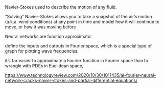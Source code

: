 

Navier-Stokes used to describe the motion of any fluid. 

“Solving” Navier-Stokes allows you to take a snapshot of the air’s motion (a.k.a. wind conditions) at any point in time and model how it will continue to move, or how it was moving before

Neural networks are function approximator 

define the inputs and outputs in Fourier space, which is a special type of graph for plotting wave frequencies.

it’s far easier to approximate a Fourier function in Fourier space than to wrangle with PDEs in Euclidean space,

https://www.technologyreview.com/2020/10/30/1011435/ai-fourier-neural-network-cracks-navier-stokes-and-partial-differential-equations/

